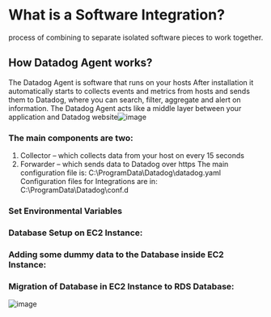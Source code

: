 
# What is a Software Integration?

process of combining to separate isolated software pieces to work together.

## How Datadog Agent works?
The Datadog Agent is software that runs on your hosts
After installation it automatically starts to collects events and metrics from hosts and sends them to Datadog, where you can search, filter, aggregate and alert on information.
The Datadog Agent acts like a middle layer between your application and Datadog website![image](https://github.com/user-attachments/assets/a851490d-b485-4f0b-b961-e8f3ddcd81a7)

### The main components are two:
1. Collector – which collects data from your host on every 15 seconds
2. Forwarder – which sends data to Datadog over https
The main configuration file is: C:\ProgramData\Datadog\datadog.yaml
Configuration files for Integrations are in: C:\ProgramData\Datadog\conf.d

### Set Environmental Variables

### Database Setup on EC2 Instance:

### Adding some dummy data to the Database inside EC2 Instance:

### Migration of Database in EC2 Instance to RDS Database:


![image](https://github.com/user-attachments/assets/295c830c-cb52-4eed-ae76-3853d899fa77)
